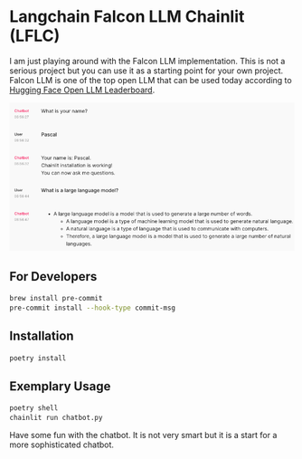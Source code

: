 # Langchain Falcon LLM Chainlit (LFLC)

I am just playing around with the Falcon LLM implementation. This is not a serious project but you can use it as a starting point for your own project.
Falcon LLM is one of the top open LLM that can be used today according to [Hugging Face Open LLM Leaderboard](https://huggingface.co/spaces/HuggingFaceH4/open_llm_leaderboard).


![Image](./resources/chainlit.png)

## For Developers
```bash
brew install pre-commit
pre-commit install --hook-type commit-msg
```

## Installation
```bash
poetry install
```

## Exemplary Usage
```bash
poetry shell
chainlit run chatbot.py
```

Have some fun with the chatbot. It is not very smart but it is a start for a more sophisticated chatbot.
